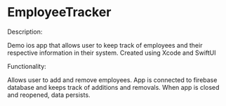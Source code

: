 # EmployeeTracker

Description:

Demo ios app that allows user to keep track of employees and their respective information in their system. Created using Xcode and SwiftUI

Functionality: 

Allows user to add and remove employees. App is connected to firebase database and keeps track of additions and removals. When app is closed and reopened, data persists. 
